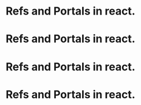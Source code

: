 # Refs and Portals in react.
# Refs and Portals in react.
# Refs and Portals in react.
# Refs and Portals in react.
